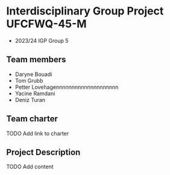 # Interdisciplinary Group Project UFCFWQ-45-M
* 2023/24 IGP Group 5

## Team members
* Daryne Bouadi
* Tom Grubb
* Petter Lovehagennnnnnnnnnnnnnnnnnnn
* Yacine Ramdani
* Deniz Turan


## Team charter

TODO Add link to charter

## Project Description

TODO Add content



